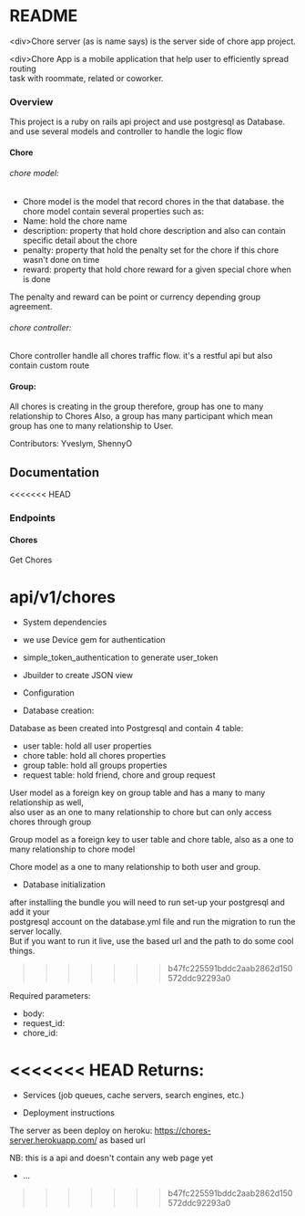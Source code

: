 # README

<div\>Chore server (as is name says) is the server side of chore app project.<div>
<div\>Chore App is a mobile application that help user to efficiently spread routing<div> task with roommate, related or coworker.

### Overview

This project is a ruby on rails api project and use postgresql as Database. and use several models and controller to handle the logic flow

#### Chore

###### chore model:
* Chore model is the model that record chores in the that database. the chore model contain several properties such as:
 * Name: hold the chore name
 * description: property that hold chore description and also can contain specific detail about the chore
 * penalty: property that hold the penalty set for the chore if this chore wasn't done on time
 * reward: property that hold chore reward for a given special chore when is done

 The penalty and reward can be point or currency depending group agreement.
###### chore controller:
Chore controller handle all chores traffic flow. it's a restful api but also contain custom route


#### Group:
All chores is creating in the group therefore, group has one to many relationship to Chores
Also, a group has many participant which mean group has one to many relationship to User.



Contributors: Yveslym, ShennyO


## Documentation

<<<<<<< HEAD
### Endpoints

#### Chores

Get Chores

api/v1/chores
=======
* System dependencies
 * we use Device gem for authentication
 * simple_token_authentication to generate user_token
 * Jbuilder to create JSON view
* Configuration

* Database creation:

 Database as been created into Postgresql and contain 4 table:
  * user table: hold all user properties
  * chore table: hold all chores properties
  * group table: hold all groups properties
  * request table: hold friend, chore and group request

<div>User model as a foreign key on group table and has a many to many relationship as well,<div\> <div>also user as an one to many relationship to chore but can only access chores through group<div\>

Group model as a foreign key to user table and chore table, also as a one to many relationship to chore model

Chore model as a one to many relationship to both user and group.

* Database initialization
<div>after installing the bundle you will need to run set-up your postgresql and add it your<div> postgresql account on the database.yml file and run the migration to run the server locally. <div>But if you want to run it live, use the based url and the path to do some cool things.<div>



>>>>>>> b47fc225591bddc2aab2862d150572ddc92293a0

Required parameters:
- body:
- request_id:
- chore_id:

<<<<<<< HEAD
Returns:
=======
* Services (job queues, cache servers, search engines, etc.)

* Deployment instructions

The server as been deploy on heroku: https://chores-server.herokuapp.com/ as based url

NB: this is a api and doesn't contain any web page yet
* ...
>>>>>>> b47fc225591bddc2aab2862d150572ddc92293a0
